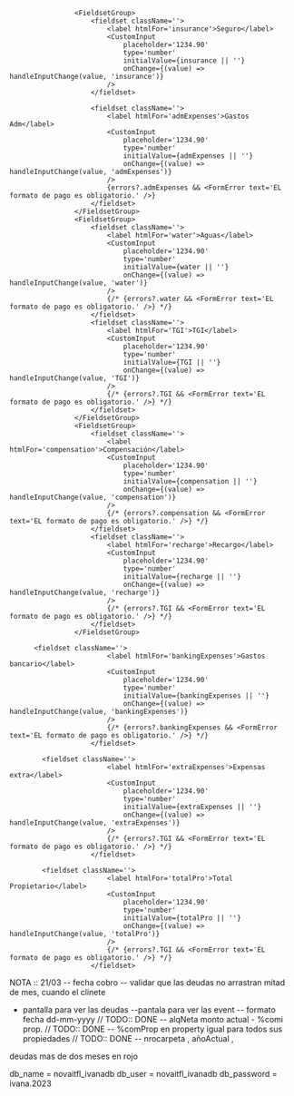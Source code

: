 
					<FieldsetGroup>
						<fieldset className=''>
							<label htmlFor='insurance'>Seguro</label>
							<CustomInput
								placeholder='1234.90'
								type='number'
								initialValue={insurance || ''}
								onChange={(value) => handleInputChange(value, 'insurance')}
							/>
						</fieldset>

						<fieldset className=''>
							<label htmlFor='admExpenses'>Gastos Adm</label>
							<CustomInput
								placeholder='1234.90'
								type='number'
								initialValue={admExpenses || ''}
								onChange={(value) => handleInputChange(value, 'admExpenses')}
							/>
							{errors?.admExpenses && <FormError text='EL formato de pago es obligatorio.' />}
						</fieldset>
					</FieldsetGroup>
					<FieldsetGroup>
						<fieldset className=''>
							<label htmlFor='water'>Aguas</label>
							<CustomInput
								placeholder='1234.90'
								type='number'
								initialValue={water || ''}
								onChange={(value) => handleInputChange(value, 'water')}
							/>
							{/* {errors?.water && <FormError text='EL formato de pago es obligatorio.' />} */}
						</fieldset>
						<fieldset className=''>
							<label htmlFor='TGI'>TGI</label>
							<CustomInput
								placeholder='1234.90'
								type='number'
								initialValue={TGI || ''}
								onChange={(value) => handleInputChange(value, 'TGI')}
							/>
							{/* {errors?.TGI && <FormError text='EL formato de pago es obligatorio.' />} */}
						</fieldset>
					</FieldsetGroup>
					<FieldsetGroup>
						<fieldset className=''>
							<label htmlFor='compensation'>Compensación</label>
							<CustomInput
								placeholder='1234.90'
								type='number'
								initialValue={compensation || ''}
								onChange={(value) => handleInputChange(value, 'compensation')}
							/>
							{/* {errors?.compensation && <FormError text='EL formato de pago es obligatorio.' />} */}
						</fieldset>
						<fieldset className=''>
							<label htmlFor='recharge'>Recargo</label>
							<CustomInput
								placeholder='1234.90'
								type='number'
								initialValue={recharge || ''}
								onChange={(value) => handleInputChange(value, 'recharge')}
							/>
							{/* {errors?.TGI && <FormError text='EL formato de pago es obligatorio.' />} */}
						</fieldset>
					</FieldsetGroup>

          <fieldset className=''>
							<label htmlFor='bankingExpenses'>Gastos bancario</label>
							<CustomInput
								placeholder='1234.90'
								type='number'
								initialValue={bankingExpenses || ''}
								onChange={(value) => handleInputChange(value, 'bankingExpenses')}
							/>
							{/* {errors?.bankingExpenses && <FormError text='EL formato de pago es obligatorio.' />} */}
						</fieldset>

            <fieldset className=''>
							<label htmlFor='extraExpenses'>Expensas extra</label>
							<CustomInput
								placeholder='1234.90'
								type='number'
								initialValue={extraExpenses || ''}
								onChange={(value) => handleInputChange(value, 'extraExpenses')}
							/>
							{/* {errors?.TGI && <FormError text='EL formato de pago es obligatorio.' />} */}
						</fieldset>

            <fieldset className=''>
							<label htmlFor='totalPro'>Total Propietario</label>
							<CustomInput
								placeholder='1234.90'
								type='number'
								initialValue={totalPro || ''}
								onChange={(value) => handleInputChange(value, 'totalPro')}
							/>
							{/* {errors?.TGI && <FormError text='EL formato de pago es obligatorio.' />} */}
						</fieldset>




NOTA :: 21/03 
-- fecha cobro 
-- validar que las deudas no arrastran mitad de mes, cuando el clinete 
- pantalla para ver las deudas 
--pantala para ver las event
-- formato fecha dd-mm-yyyy // TODO:: DONE
-- alqNeta monto actual - %comi prop. // TODO:: DONE
-- %comProp en property igual para todos sus propiedades  // TODO:: DONE
-- nrocarpeta , añoActual ,

deudas mas de dos meses en rojo 

db_name = novaitfl_ivanadb
 db_user = novaitfl_ivanadb
 db_password = ivana.2023
